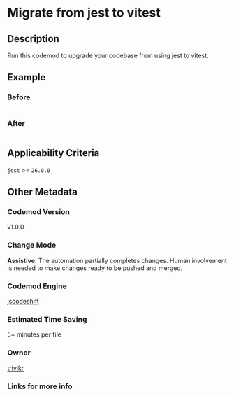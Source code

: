 # Migrate from jest to vitest

## Description

Run this codemod to upgrade your codebase from using jest to vitest.

## Example

### Before

```ts

```

### After

```ts

```

## Applicability Criteria

`jest` >= `26.0.0`

## Other Metadata

### Codemod Version

v1.0.0

### Change Mode

**Assistive**: The automation partially completes changes. Human involvement is needed to make changes ready to be pushed and merged.

### **Codemod Engine**

[jscodeshift](https://github.com/facebook/jscodeshift)

### Estimated Time Saving

5+ minutes per file

### Owner

[trivikr](https://github.com/trivikr)

### Links for more info
